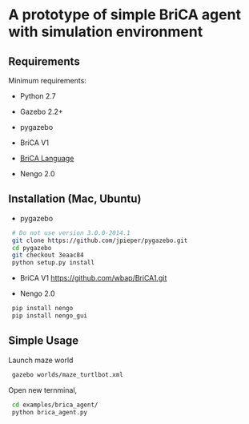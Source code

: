 # A prototype of simple BriCA agent with simulation environment

## Requirements
Minimum requirements:

 - Python 2.7

 - Gazebo 2.2+

 - pygazebo
 
 - BriCA V1

 - [BriCA Language](https://github.com/rondelion/brical.git)

 - Nengo 2.0


## Installation (Mac, Ubuntu)

 - pygazebo
```bash
 # Do not use version 3.0.0-2014.1 
 git clone https://github.com/jpieper/pygazebo.git
 cd pygazebo
 git checkout 3eaac84
 python setup.py install
```

 - BriCA V1
https://github.com/wbap/BriCA1.git

 - Nengo 2.0
```bash
 pip install nengo
 pip install nengo_gui
```

## Simple Usage

Launch maze world
```bash
 gazebo worlds/maze_turtlbot.xml
```
Open new ternminal, 

```bash
 cd examples/brica_agent/
 python brica_agent.py
```

